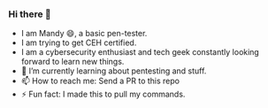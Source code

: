 ### Hi there 👋


- I am Mandy 😄, a basic pen-tester.
- I am trying to get CEH certified.
- I am a cybersecurity enthusiast and tech geek constantly looking forward to learn new things.
- 🔭 I’m currently learning about pentesting and stuff.
- 📫 How to reach me: Send a PR to this repo 
- ⚡ Fun fact: I made this to pull my commands. 
